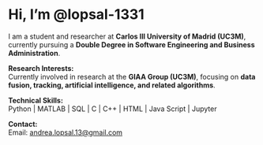 # Hi, I’m @lopsal-1331

I am a student and researcher at **Carlos III University of Madrid (UC3M)**, currently pursuing a **Double Degree in Software Engineering and Business Administration**.

**Research Interests:**  
Currently involved in research at the **GIAA Group (UC3M)**, focusing on **data fusion, tracking, artificial intelligence, and related algorithms**.

**Technical Skills:**  
Python | MATLAB | SQL | C | C++ | HTML | Java Script | Jupyter 

**Contact:**  
Email: [andrea.lopsal.13@gmail.com](mailto:andrea.lopsal.13@gmail.com)
